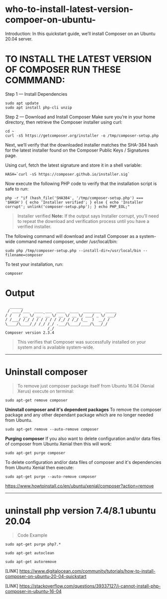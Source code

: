 # who-to-install-latest-version-compoer-on-ubuntu-
Introduction:  In this quickstart guide, we’ll install Composer on an Ubuntu 20.04 server.

# TO INSTALL THE LATEST VERSION OF COMPOSER RUN THESE COMMMAND:

Step 1 — Install Dependencies
 ```
 sudo apt update
sudo apt install php-cli unzip
```
Step 2 — Download and Install Composer
Make sure you’re in your home directory, then retrieve the Composer installer using curl:
```
cd ~
curl -sS https://getcomposer.org/installer -o /tmp/composer-setup.php
```
Next, we’ll verify that the downloaded installer matches the SHA-384 hash for the latest installer found on the Composer Public Keys / Signatures page.

Using curl, fetch the latest signature and store it in a shell variable:
```
HASH=`curl -sS https://composer.github.io/installer.sig`
```
Now execute the following PHP code to verify that the installation script is safe to run:
```
php -r "if (hash_file('SHA384', '/tmp/composer-setup.php') === '$HASH') { echo 'Installer verified'; } else { echo 'Installer corrupt'; unlink('composer-setup.php'); } echo PHP_EOL;"
```
>Installer verified
>**Note:** If the output says Installer corrupt, you’ll need to repeat the download and verification process until you have a verified installer.

The following command will download and install Composer as a system-wide command named composer, under /usr/local/bin:
```
sudo php /tmp/composer-setup.php --install-dir=/usr/local/bin --filename=composer
```
To test your installation, run:
```
composer
```
# Output
 ```
   ______
  / ____/___  ____ ___  ____  ____  ________  _____
 / /   / __ \/ __ `__ \/ __ \/ __ \/ ___/ _ \/ ___/
/ /___/ /_/ / / / / / / /_/ / /_/ (__  )  __/ /
\____/\____/_/ /_/ /_/ .___/\____/____/\___/_/
                    /_/
Composer version 2.3.4 
```
>This verifies that Composer was successfully installed on your system and is available system-wide.
_________________________________________________________________________________________________

# Uninstall composer
>To remove just composer package itself from Ubuntu 16.04 (Xenial Xerus) execute on terminal:
```
sudo apt-get remove composer
```
**Uninstall composer and it's dependent packages**
To remove the composer package and any other dependant package which are no longer needed from Ubuntu.
```
sudo apt-get remove --auto-remove composer
```
**Purging composer**
If you also want to delete configuration and/or data files of composer from Ubuntu Xenial then this will work:
```
sudo apt-get purge composer
```
To delete configuration and/or data files of composer and it's dependencies from Ubuntu Xenial then execute:
```
sudo apt-get purge --auto-remove composer
```
https://www.howtoinstall.co/en/ubuntu/xenial/composer?action=remove
________________________________________________________________________________________________________________________________________________

# uninstall php version 7.4/8.1 ubuntu 20.04 
>Code Example
```
sudo apt-get purge php7.*
```
```
sudo apt-get autoclean
```
```
sudo apt-get autoremove
```


[LINK] https://www.digitalocean.com/community/tutorials/how-to-install-composer-on-ubuntu-20-04-quickstart

[LINK] https://stackoverflow.com/questions/39337127/i-cannot-install-php-composer-in-ubuntu-16-04

